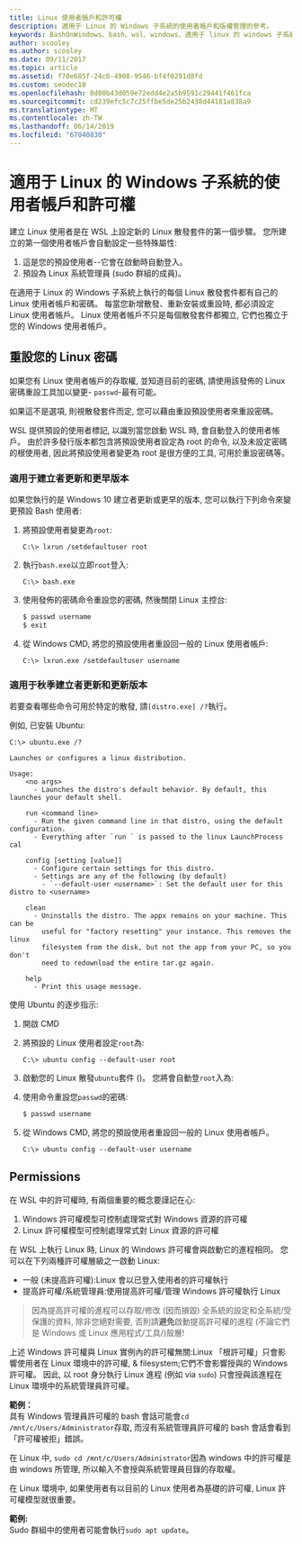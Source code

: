 ```yaml
---
title: Linux 使用者帳戶和許可權
description: 適用于 Linux 的 Windows 子系統的使用者帳戶和版權管理的參考。
keywords: BashOnWindows、bash、wsl、windows、適用于 linux 的 windows 子系統、windowssubsystem、ubuntu、使用者帳戶
author: scooley
ms.author: scooley
ms.date: 09/11/2017
ms.topic: article
ms.assetid: f70e685f-24c6-4908-9546-bf4f0291d8fd
ms.custom: seodec18
ms.openlocfilehash: 0d00b43d059e72edd4e2a5b9591c29441f461fca
ms.sourcegitcommit: cd239efc5c7c25ffbe5de25b2438d44181a838a9
ms.translationtype: MT
ms.contentlocale: zh-TW
ms.lasthandoff: 06/14/2019
ms.locfileid: "67040830"
---
```

# <a name="user-accounts-and-permissions-for-windows-subsystem-for-linux"></a>適用于 Linux 的 Windows 子系統的使用者帳戶和許可權

建立 Linux 使用者是在 WSL 上設定新的 Linux 散發套件的第一個步驟。  您所建立的第一個使用者帳戶會自動設定一些特殊屬性:

1. 這是您的預設使用者--它會在啟動時自動登入。
1. 預設為 Linux 系統管理員 (sudo 群組的成員)。

在適用于 Linux 的 Windows 子系統上執行的每個 Linux 散發套件都有自己的 Linux 使用者帳戶和密碼。  每當您新增散發、重新安裝或重設時, 都必須設定 Linux 使用者帳戶。  Linux 使用者帳戶不只是每個散發套件都獨立, 它們也獨立于您的 Windows 使用者帳戶。

## <a name="resetting-your-linux-password"></a>重設您的 Linux 密碼

如果您有 Linux 使用者帳戶的存取權, 並知道目前的密碼, 請使用該發佈的 Linux 密碼重設工具加以變更- `passwd`-最有可能。

如果這不是選項, 則視散發套件而定, 您可以藉由重設預設使用者來重設密碼。

WSL 提供預設的使用者標記, 以識別當您啟動 WSL 時, 會自動登入的使用者帳戶。  由於許多發行版本都包含將預設使用者設定為 root 的命令, 以及未設定密碼的根使用者, 因此將預設使用者變更為 root 是很方便的工具, 可用於重設密碼等。

### <a name="for-creators-update-and-earlier"></a>適用于建立者更新和更早版本
如果您執行的是 Windows 10 建立者更新或更早的版本, 您可以執行下列命令來變更預設 Bash 使用者:

1. 將預設使用者變更為`root`:

    ```console
    C:\> lxrun /setdefaultuser root
    ```

1. 執行`bash.exe`以立即`root`登入:

    ```console
    C:\> bash.exe
    ```

1. 使用發佈的密碼命令重設您的密碼, 然後關閉 Linux 主控台:

    ```BASH
    $ passwd username
    $ exit
    ```

1. 從 Windows CMD, 將您的預設使用者重設回一般的 Linux 使用者帳戶:

    ```console
    C:\> lxrun.exe /setdefaultuser username
    ```

### <a name="for-fall-creators-update-and-later"></a>適用于秋季建立者更新和更新版本
若要查看哪些命令可用於特定的散發, 請`[distro.exe] /?`執行。
    
例如, 已安裝 Ubuntu:

```console
C:\> ubuntu.exe /?

Launches or configures a linux distribution.

Usage:
    <no args>
      - Launches the distro's default behavior. By default, this launches your default shell.

    run <command line>
      - Run the given command line in that distro, using the default configuration.
      - Everything after `run ` is passed to the linux LaunchProcess cal

    config [setting [value]]
      - Configure certain settings for this distro.
      - Settings are any of the following (by default)
        - `--default-user <username>`: Set the default user for this distro to <username>

    clean
      - Uninstalls the distro. The appx remains on your machine. This can be
        useful for "factory resetting" your instance. This removes the linux
        filesystem from the disk, but not the app from your PC, so you don't
        need to redownload the entire tar.gz again.

    help
      - Print this usage message.
```

使用 Ubuntu 的逐步指示:

1. 開啟 CMD
1. 將預設的 Linux 使用者設定`root`為:

    ```console
    C:\> ubuntu config --default-user root
    ```    

1. 啟動您的 Linux 散發`ubuntu`套件 ()。  您將會自動登`root`入為:

1. 使用命令重設您`passwd`的密碼:

    ```BASH
    $ passwd username
    ```

1. 從 Windows CMD, 將您的預設使用者重設回一般的 Linux 使用者帳戶。

    ```console
    C:\> ubuntu config --default-user username
    ```

## <a name="permissions"></a>Permissions

在 WSL 中的許可權時, 有兩個重要的概念要謹記在心:

1. Windows 許可權模型可控制處理常式對 Windows 資源的許可權
2. Linux 許可權模型可控制處理常式對 Linux 資源的許可權

在 WSL 上執行 Linux 時, Linux 的 Windows 許可權會與啟動它的進程相同。 您可以在下列兩種許可權層級之一啟動 Linux:

* 一般 (未提高許可權):Linux 會以已登入使用者的許可權執行
* 提高許可權/系統管理員:使用提高許可權/管理 Windows 許可權執行 Linux

> 因為提高許可權的進程可以存取/修改 (因而損毀) 全系統的設定和全系統/受保護的資料, 除非您絕對需要, 否則請**避免**啟動提高許可權的進程 (不論它們是 Windows 或 Linux 應用程式/工具/)殼層!

上述 Windows 許可權與 Linux 實例內的許可權無關:Linux 「根許可權」只會影響使用者在 Linux 環境中的許可權, & filesystem;它們不會影響授與的 Windows 許可權。 因此, 以 root 身分執行 Linux 進程 (例如 via `sudo`) 只會授與該進程在 Linux 環境中的系統管理員許可權。

**範例：**     
具有 Windows 管理員許可權的 bash 會話可能會`cd /mnt/c/Users/Administrator`存取, 而沒有系統管理員許可權的 bash 會話會看到「許可權被拒」錯誤。

在 Linux 中, `sudo cd /mnt/c/Users/Administrator`因為 windows 中的許可權是由 windows 所管理, 所以輸入不會授與系統管理員目錄的存取權。

在 Linux 環境中, 如果使用者有以目前的 Linux 使用者為基礎的許可權, Linux 許可權模型就很重要。

**範例:**  
Sudo 群組中的使用者可能會執行`sudo apt update`。
